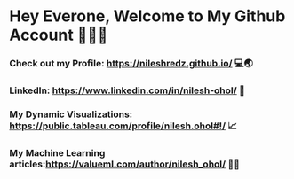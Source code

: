 # Hey Everone, Welcome to My Github Account 🦾👨‍💻


### Check out my Profile: <a href="https://nileshredz.github.io/" target="_nilesh">https://nileshredz.github.io/</a> 💻🌏
### LinkedIn: <a href="https://www.linkedin.com/in/nilesh-ohol/" target="_nilesh">https://www.linkedin.com/in/nilesh-ohol/</a> 🤵
### My Dynamic Visualizations: <a href="https://public.tableau.com/profile/nilesh.ohol#!/" target="_nilesh">https://public.tableau.com/profile/nilesh.ohol#!/</a> 📈
### My Machine Learning articles:<a href="https://valueml.com/author/nilesh_ohol/" target="_nilesh">https://valueml.com/author/nilesh_ohol/</a> 🧮📝



<!--
**nileshredz/nileshredz** is a ✨ _special_ ✨ repository because its `README.md` (this file) appears on your GitHub profile.

Here are some ideas to get you started:

- 🔭 I’m currently working on ...
- 🌱 I’m currently learning ...
- 👯 I’m looking to collaborate on ...
- 🤔 I’m looking for help with ...
- 💬 Ask me about ...
- 📫 How to reach me: ...
- 😄 Pronouns: ...
- ⚡ Fun fact: ...
-->
